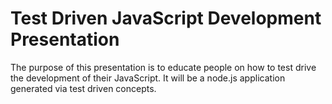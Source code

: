 Test Driven JavaScript Development Presentation
=================
The purpose of this presentation is to educate people on how to test drive the development of their JavaScript. It will be a node.js application generated via test driven concepts.
